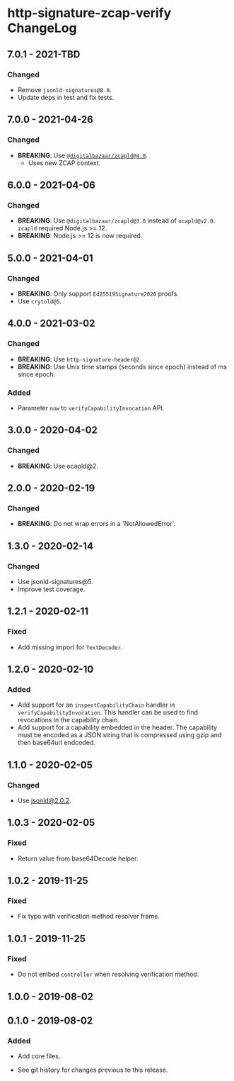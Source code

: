 # http-signature-zcap-verify ChangeLog

## 7.0.1 - 2021-TBD

### Changed
- Remove `jsonld-signatures@8.0`.
- Update deps in test and fix tests.

## 7.0.0 - 2021-04-26

### Changed
- **BREAKING**: Use [`@digitalbazaar/zcapld@4.0`](https://github.com/digitalbazaar/zcapld/blob/main/CHANGELOG.md).
  - Uses new ZCAP context.

## 6.0.0 - 2021-04-06

### Changed
- **BREAKING**: Use `@digitalbazaar/zcapld@3.0` instead of `ocapld@v2.0`.
  `zcapld` required Node.js >= 12.
- **BREAKING**: Node.js >= 12 is now required.

## 5.0.0 - 2021-04-01

### Changed
- **BREAKING**: Only support `Ed25519Signature2020` proofs.
- Use `crytold@5`.

## 4.0.0 - 2021-03-02

### Changed
- **BREAKING**: Use `http-signature-header@2`.
- **BREAKING**: Use Unix time stamps (seconds since epoch) instead of ms since
  epoch.

### Added
- Parameter `now` to `verifyCapabilityInvocation` API.

## 3.0.0 - 2020-04-02

### Changed
- **BREAKING**: Use ocapld@2.

## 2.0.0 - 2020-02-19

### Changed
- **BREAKING**: Do not wrap errors in a 'NotAllowedError'.

## 1.3.0 - 2020-02-14

### Changed
- Use jsonld-signatures@5.
- Improve test coverage.

## 1.2.1 - 2020-02-11

### Fixed
- Add missing import for `TextDecoder`.

## 1.2.0 - 2020-02-10

### Added
- Add support for an `inspectCapabilityChain` handler in
  `verifyCapabilityInvocation`. This handler can be used to find revocations
  in the capability chain.
- Add support for a capability embedded in the header. The capability must be
  encoded as a JSON string that is compressed using gzip and then base64url
  endcoded.

## 1.1.0 - 2020-02-05

### Changed
- Use jsonld@2.0.2.

## 1.0.3 - 2020-02-05

### Fixed
- Return value from base64Decode helper.

## 1.0.2 - 2019-11-25

### Fixed
- Fix typo with verification method resolver frame.

## 1.0.1 - 2019-11-25

### Fixed
- Do not embed `controller` when resolving verification method.

## 1.0.0 - 2019-08-02

## 0.1.0 - 2019-08-02

### Added
- Add core files.

- See git history for changes previous to this release.
